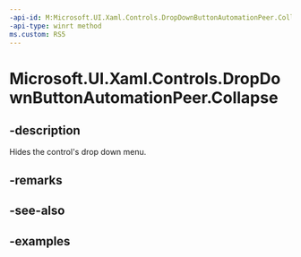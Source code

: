 ```yaml
---
-api-id: M:Microsoft.UI.Xaml.Controls.DropDownButtonAutomationPeer.Collapse
-api-type: winrt method
ms.custom: RS5
---
```

<!-- Method syntax.
public void DropDownButtonAutomationPeer.Collapse()
-->

# Microsoft.UI.Xaml.Controls.DropDownButtonAutomationPeer.Collapse


## -description

Hides the control's drop down menu.


## -remarks


## -see-also


## -examples



